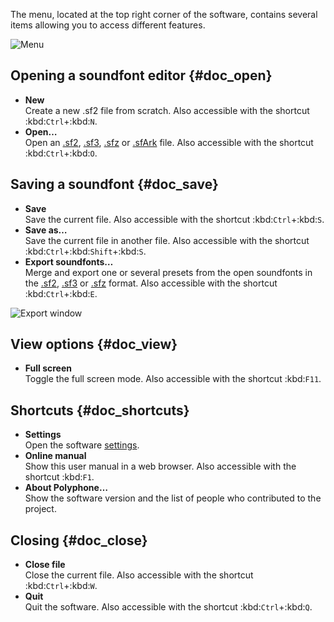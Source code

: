 The menu, located at the top right corner of the software, contains several items allowing you to access different features.


![Menu](images/menu.png "Menu")


## Opening a soundfont editor {#doc_open}


* **New**\
  Create a new .sf2 file from scratch.
  Also accessible with the shortcut :kbd:`Ctrl`+:kbd:`N`.
* **Open…**\
  Open an [.sf2](manual/annexes/the-different-soundfont-formats.md#doc_sf2), [.sf3](manual/annexes/the-different-soundfont-formats.md#doc_sf3), [.sfz](manual/annexes/the-different-soundfont-formats.md#doc_sfz) or [.sfArk](manual/annexes/the-different-soundfont-formats.md#doc_sfark) file.
  Also accessible with the shortcut :kbd:`Ctrl`+:kbd:`O`.


## Saving a soundfont {#doc_save}


* **Save**\
  Save the current file.
  Also accessible with the shortcut :kbd:`Ctrl`+:kbd:`S`.
* **Save as…**\
  Save the current file in another file.
  Also accessible with the shortcut :kbd:`Ctrl`+:kbd:`Shift`+:kbd:`S`.
* **Export soundfonts…**\
  Merge and export one or several presets from the open soundfonts in the [.sf2](manual/annexes/the-different-soundfont-formats.md#doc_sf2), [.sf3](manual/annexes/the-different-soundfont-formats.md#doc_sf3) or [.sfz](manual/annexes/the-different-soundfont-formats.md#doc_sfz) format.
  Also accessible with the shortcut :kbd:`Ctrl`+:kbd:`E`.


![Export window](images/export.png "Export window")


## View options {#doc_view}


* **Full screen**\
  Toggle the full screen mode.
  Also accessible with the shortcut :kbd:`F11`.


## Shortcuts {#doc_shortcuts}


* **Settings**\
  Open the software [settings](manual/settings.md).
* **Online manual**\
  Show this user manual in a web browser.
  Also accessible with the shortcut :kbd:`F1`.
* **About Polyphone…**\
  Show the software version and the list of people who contributed to the project.


## Closing {#doc_close}


* **Close file**\
  Close the current file.
  Also accessible with the shortcut :kbd:`Ctrl`+:kbd:`W`.
* **Quit**\
  Quit the software.
  Also accessible with the shortcut :kbd:`Ctrl`+:kbd:`Q`.